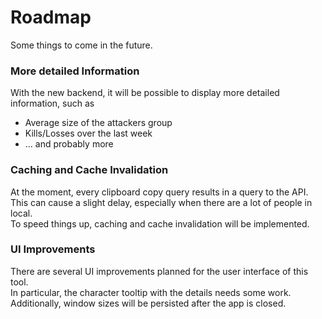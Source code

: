 # Roadmap
Some things to come in the future.

### More detailed Information

With the new backend, it will be possible to display more detailed information, such as
* Average size of the attackers group
* Kills/Losses over the last week
* ... and probably more

### Caching and Cache Invalidation

At the moment, every clipboard copy query results in a query to the API.<br />
This can cause a slight delay, especially when there are a lot of people in local.<br />
To speed things up, caching and cache invalidation will be implemented.

### UI Improvements

There are several UI improvements planned for the user interface of this tool.<br />
In particular, the character tooltip with the details needs some work.<br />
Additionally, window sizes will be persisted after the app is closed.
